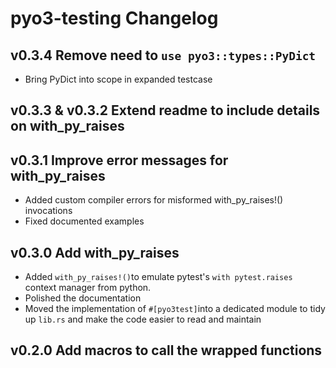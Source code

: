 # pyo3-testing Changelog

## v0.3.4 Remove need to `use pyo3::types::PyDict`

- Bring PyDict into scope in expanded testcase

## v0.3.3 & v0.3.2 Extend readme to include details on with_py_raises

## v0.3.1 Improve error messages for with_py_raises

- Added custom compiler errors for misformed with_py_raises!() invocations
- Fixed documented examples

## v0.3.0 Add with_py_raises

- Added `with_py_raises!()`to emulate pytest's `with pytest.raises` context manager from python.
- Polished the documentation
- Moved the implementation of `#[pyo3test]`into a dedicated module to tidy up `lib.rs` and make the code easier to read and maintain

## v0.2.0 Add macros to call the wrapped functions
